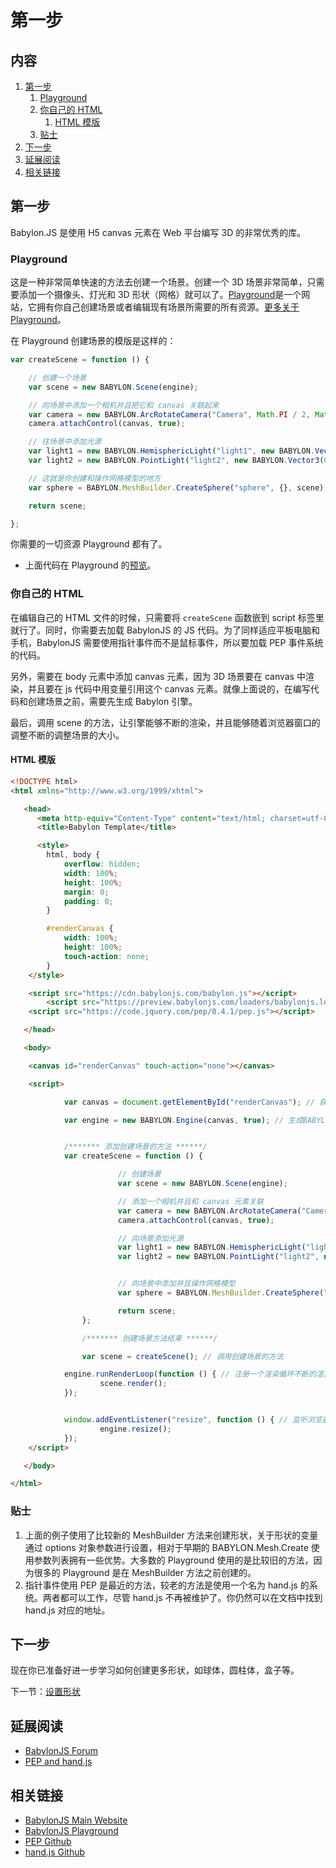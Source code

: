 # 第一步

## 内容

1. [第一步](#第一步)
   1. [Playground](#Playground)
   2. [你自己的 HTML](#你自己的-HTML)
      1. [HTML 模版](#HTML-模版)
   3. [贴士](#贴士)
2. [下一步](#下一步)
3. [延展阅读](#延展阅读)
4. [相关链接](#相关链接)

## 第一步

Babylon.JS 是使用 H5 canvas 元素在 Web 平台编写 3D 的非常优秀的库。

### Playground

这是一种非常简单快速的方法去创建一个场景。创建一个 3D 场景非常简单，只需要添加一个摄像头、灯光和 3D 形状（网格）就可以了。[Playground]是一个网站，它拥有你自己创建场景或者编辑现有场景所需要的所有资源。[更多关于 Playground](http://doc.babylonjs.com/features/Playground)。

在 Playground 创建场景的模版是这样的：

```js
var createScene = function () {

    // 创建一个场景
    var scene = new BABYLON.Scene(engine);

    // 向场景中添加一个相机并且把它和 canvas 关联起来
    var camera = new BABYLON.ArcRotateCamera("Camera", Math.PI / 2, Math.PI / 2, 2, BABYLON.Vector3.Zero(), scene);
    camera.attachControl(canvas, true);

    // 往场景中添加光源
    var light1 = new BABYLON.HemisphericLight("light1", new BABYLON.Vector3(1, 1, 0), scene);
    var light2 = new BABYLON.PointLight("light2", new BABYLON.Vector3(0, 1, -1), scene);

    // 这就是你创建和操作网格模型的地方
    var sphere = BABYLON.MeshBuilder.CreateSphere("sphere", {}, scene);

    return scene;

};
```

你需要的一切资源 Playground 都有了。

- 上面代码在 Playground 的[预览](http://www.babylonjs-playground.com/#WG9OY#1)。

### 你自己的 HTML

在编辑自己的 HTML 文件的时候，只需要将 `createScene` 函数嵌到 script 标签里就行了。同时，你需要去加载 BabylonJS 的 JS 代码。为了同样适应平板电脑和手机，BabylonJS 需要使用指针事件而不是鼠标事件，所以要加载 PEP 事件系统的代码。

另外，需要在 body 元素中添加 canvas 元素，因为 3D 场景要在 canvas 中渲染，并且要在 js 代码中用变量引用这个 canvas 元素。就像上面说的，在编写代码和创建场景之前，需要先生成 Babylon 引擎。

最后，调用 scene 的方法，让引擎能够不断的渲染，并且能够随着浏览器窗口的调整不断的调整场景的大小。

#### HTML 模版

```html
<!DOCTYPE html>
<html xmlns="http://www.w3.org/1999/xhtml">

   <head>
      <meta http-equiv="Content-Type" content="text/html; charset=utf-8"/>
      <title>Babylon Template</title>

      <style>
        html, body {
            overflow: hidden;
            width: 100%;
            height: 100%;
            margin: 0;
            padding: 0;
        }

        #renderCanvas {
            width: 100%;
            height: 100%;
            touch-action: none;
        }
    </style>

    <script src="https://cdn.babylonjs.com/babylon.js"></script>
        <script src="https://preview.babylonjs.com/loaders/babylonjs.loaders.min.js"></script>
    <script src="https://code.jquery.com/pep/0.4.1/pep.js"></script>

   </head>

   <body>

    <canvas id="renderCanvas" touch-action="none"></canvas>

    <script>

            var canvas = document.getElementById("renderCanvas"); // 获取 canvas 元素

            var engine = new BABYLON.Engine(canvas, true); // 生成BABYLON 3D 引擎


            /******* 添加创建场景的方法 ******/
            var createScene = function () {

                        // 创建场景
                        var scene = new BABYLON.Scene(engine);

                        // 添加一个相机并且和 canvas 元素关联
                        var camera = new BABYLON.ArcRotateCamera("Camera", Math.PI / 2, Math.PI / 2, 2, BABYLON.Vector3.Zero(), scene);
                        camera.attachControl(canvas, true);

                        // 向场景添加光源
                        var light1 = new BABYLON.HemisphericLight("light1", new BABYLON.Vector3(1, 1, 0), scene);
                        var light2 = new BABYLON.PointLight("light2", new BABYLON.Vector3(0, 1, -1), scene);


                        // 向场景中添加并且操作网格模型
                        var sphere = BABYLON.MeshBuilder.CreateSphere("sphere", {diameter:2}, scene);

                        return scene;
                };

                /******* 创建场景方法结束 ******/    

                var scene = createScene(); // 调用创建场景的方法

            engine.runRenderLoop(function () { // 注册一个渲染循环不断的渲染场景
                    scene.render();
            });


            window.addEventListener("resize", function () { // 监听浏览器/canvas 的 resize 事件
                    engine.resize();
            });
    </script>

   </body>

</html>
```

### 贴士

1. 上面的例子使用了比较新的 MeshBuilder 方法来创建形状，关于形状的变量通过 options 对象参数进行设置，相对于早期的 BABYLON.Mesh.Create 使用参数列表拥有一些优势。大多数的 Playground 使用的是比较旧的方法，因为很多的 Playground 是在 MeshBuilder 方法之前创建的。
2. 指针事件使用 PEP 是最近的方法，较老的方法是使用一个名为 hand.js 的系统。两者都可以工作，尽管 hand.js 不再被维护了。你仍然可以在文档中找到 hand.js 对应的地址。

## 下一步

现在你已准备好进一步学习如何创建更多形状，如球体，圆柱体，盒子等。

下一节：[设置形状](./set-shapes.md)

## 延展阅读

- [BabylonJS Forum](http://www.html5gamedevs.com/forum/16-babylonjs) 
- [PEP and hand.js](http://www.html5gamedevs.com/topic/22474-how-does-babylonjs-get-pointer-events-working/#comment-127993)

## 相关链接

- [BabylonJS Main Website](http://www.babylonjs.com/) 
- [BabylonJS Playground](http://babylonjs-playground.com/) 
- [PEP Github](https://github.com/jquery/PEP) 
- [hand.js Github](https://github.com/Deltakosh/handjs)

[Playground]: http://doc.babylonjs.com/features/Playground